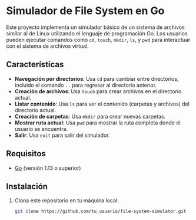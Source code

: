 # Simulador de File System en Go

Este proyecto implementa un simulador básico de un sistema de archivos similar al de Linux utilizando el lenguaje de programación Go. Los usuarios pueden ejecutar comandos como `cd`, `touch`, `mkdir`, `ls`, y `pwd` para interactuar con el sistema de archivos virtual.

## Características

- **Navegación por directorios**: Usa `cd` para cambiar entre directorios, incluido el comando `..` para regresar al directorio anterior.
- **Creación de archivos**: Usa `touch` para crear archivos en el directorio actual.
- **Listar contenido**: Usa `ls` para ver el contenido (carpetas y archivos) del directorio actual.
- **Creación de carpetas**: Usa `mkdir` para crear nuevas carpetas.
- **Mostrar ruta actual**: Usa `pwd` para mostrar la ruta completa donde el usuario se encuentra.
- **Salir**: Usa `exit` para salir del simulador.

## Requisitos

- [Go](https://golang.org/doc/install) (versión 1.13 o superior)

## Instalación

1. Clona este repositorio en tu máquina local:
   ```bash
   git clone https://github.com/tu_usuario/file-system-simulator.git
   ```

